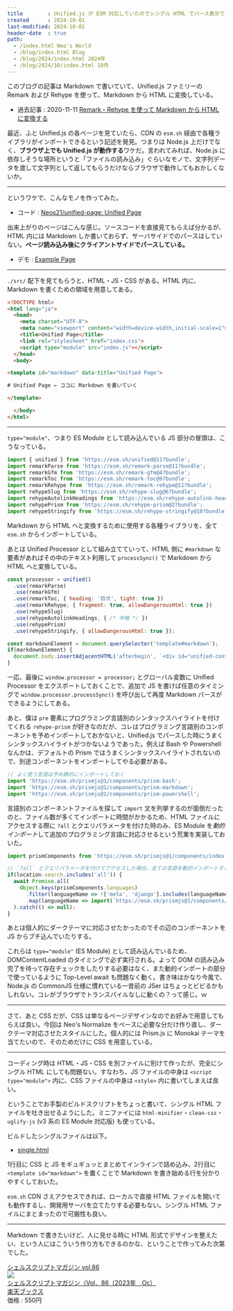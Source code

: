 ```yaml
---
title        : Unified.js が ESM 対応していたのでシングル HTML でパース表示できるようにしてみた
created      : 2024-10-01
last-modified: 2024-10-01
header-date  : true
path:
  - /index.html Neo's World
  - /blog/index.html Blog
  - /blog/2024/index.html 2024年
  - /blog/2024/10/index.html 10月
---
```


このブログの記事は Markdown で書いていて、Unified.js ファミリーの Remark および Rehype を使って、Markdown から HTML に変換している。

- 過去記事 : 2020-11-11 [Remark・Rehype を使って Markdown から HTML に変換する](/blog/2020/11/11-01.html)

最近、ふと Unified.js の各ページを見ていたら、CDN の `esm.sh` 経由で各種ライブラリがインポートできるという記述を発見。つまりは Node.js 上だけでなく、**ブラウザ上でも Unified.js が動作する**ワケだ。言われてみれば、Node.js に依存しそうな場所というと「ファイルの読み込み」ぐらいなモノで、文字列データを渡して文字列として返してもらうだけならブラウザで動作してもおかしくないか。

-----

というワケで、こんなモノを作ってみた。

- コード : [Neos21/unified-page: Unified Page](https://github.com/Neos21/unified-page)

出来上がりのページはこんな感じ。ソースコードを直接見てもらえば分かるが、HTML 内には Markdown しか書いておらず、サーバサイドでのパースはしていない。**ページ読み込み後にクライアントサイドでパースしている。**

- デモ : [Example Page](https://neos21.github.io/unified-page/example.html)

-----

`./src/` 配下を見てもらうと、HTML・JS・CSS がある。HTML 内に、Markdown を書くための領域を用意してある。

```html
<!DOCTYPE html>
<html lang="ja">
  <head>
    <meta charset="UTF-8">
    <meta name="viewport" content="width=device-width,initial-scale=1">
    <title>Unified Page</title>
    <link rel="stylesheet" href="index.css">
    <script type="module" src="index.js"></script>
  </head>
  <body>

<template id="markdown" data-title="Unified Page">

# Unified Page ← ココに Markdown を書いていく

</template>

  </body>
</html>
```

-----

`type="module"`、つまり ES Module として読み込んでいる JS 部分の冒頭は、こうなっている。

```javascript
import { unified } from 'https://esm.sh/unified@11?bundle';
import remarkParse from 'https://esm.sh/remark-parse@11?bundle';
import remarkGfm from 'https://esm.sh/remark-gfm@4?bundle';
import remarkToc from 'https://esm.sh/remark-toc@9?bundle';
import remarkRehype from 'https://esm.sh/remark-rehype@11?bundle';
import rehypeSlug from 'https://esm.sh/rehype-slug@6?bundle';
import rehypeAutolinkHeadings from 'https://esm.sh/rehype-autolink-headings@7?bundle';
import rehypePrism from 'https://esm.sh/rehype-prism@2?bundle';
import rehypeStringify from 'https://esm.sh/rehype-stringify@10?bundle';
```

Markdown から HTML へと変換するために使用する各種ライブラリを、全て `esm.sh` からインポートしている。

あとは Unified Processor として組み立てていって、HTML 側に `#markdown` な要素があればその中のテキスト利用して `processSync()` で Markdown から HTML へと変換している。

```javascript
const processor = unified()
  .use(remarkParse)
  .use(remarkGfm)
  .use(remarkToc, { heading: '目次', tight: true })
  .use(remarkRehype, { fragment: true, allowDangerousHtml: true })
  .use(rehypeSlug)
  .use(rehypeAutolinkHeadings, { /* 中略 */ })
  .use(rehypePrism)
  .use(rehypeStringify, { allowDangerousHtml: true });

const markdownElement = document.querySelector('template#markdown');
if(markdownElement) {
  document.body.insertAdjacentHTML('afterbegin', `<div id="unified-container">${processor.processSync(markdownElement.innerHTML).value}</div>`);
}
```

一応、最後に `window.processor = processor;` とグローバル変数に Unified Processor をエクスポートしておくことで、追加で JS を書けば任意のタイミングで `window.processor.processSync()` を呼び出して再度 Markdown パースができるようにしてある。

あと、僕は `pre` 要素にプログラミング言語別のシンタックスハイライトを付けてくれる `rehype-prism` が好きなのだが、コレはプログラミング言語別のコンポーネントを予めインポートしておかないと、Unified.js でパースした時にうまくシンタックスハイライトがつかないようであった。例えば Bash や Powershell なんかは、デフォルトの Prism ではうまくシンタックスハイライトされないので、別途コンポーネントをインポートしてやる必要がある。

```javascript
// よく使う言語は予め静的にインポートしておく
import 'https://esm.sh/prismjs@1/components/prism-bash';
import 'https://esm.sh/prismjs@1/components/prism-markdown';
import 'https://esm.sh/prismjs@1/components/prism-powershell';
```

言語別のコンポーネントファイルを探して `import` 文を列挙するのが面倒だったのと、ファイル数が多くてインポートに時間がかかるため、HTML ファイルにアクセスする際に `?all` とクエリパラメータを付けた時のみ、ES Module を*動的インポート*して追加のプログラミング言語に対応させるという荒業を実装しておいた。

```javascript
import prismComponents from 'https://esm.sh/prismjs@1/components/index';

// `?all` とクエリパラメータを付けてアクセスした場合、全ての言語を動的インポートする
if(location.search.includes('all')) {
  await Promise.all(
    Object.keys(prismComponents.languages)
      .filter(languageName => !['meta', 'django'].includes(languageName))  // 読み込むとエラーになった言語を弾いておく
      .map(languageName => import(`https://esm.sh/prismjs@1/components/prism-${languageName}`).catch(() => null))  // 何かあった時の気休めの `catch`
  ).catch(() => null);
}
```

あとは個人的にダークテーマに対応させたかったのでその辺のコンポーネントを JS からブチ込んでいたりする。

これらは `type="module"` (ES Module) として読み込んでいるため、DOMContentLoaded のタイミングで必ず実行される。よって DOM の読み込み完了を待って存在チェックをしたりする必要はなく、また動的インポートの部分で使っているように Top-Level await も問題なく動く。書き味はかなり今風で、Node.js の CommonJS 仕様に慣れている一昔前の JSer はちょっとビビるかもしれない。コレがブラウザでトランスパイルなしに動くの？って感じ。ｗ

-----

さて、あと CSS だが、CSS は単なるページデザインなのでお好みで用意してもらえば良い。今回は Neo's Normalize をベースに必要な分だけ作り直し、ダークテーマ対応させたスタイルにした。個人的には Prism.js に Monokai テーマを当てたいので、そのためだけに CSS を用意している。

-----

コーディング時は HTML・JS・CSS を別ファイルに別けて作ったが、完全にシングル HTML にしても問題ない。すなわち、JS ファイルの中身は `<script type="module">` 内に、CSS ファイルの中身は `<style>` 内に書いてしまえば良い。

ということでお手製のビルドスクリプトをちょっと書いて、シングル HTML ファイルを吐き出せるようにした。ミニファイには `html-minifier`・`clean-css`・`uglify-js` (v3 系の ES Module 対応版) も使っている。

ビルドしたシングルファイルは以下。

- [single.html](https://github.com/Neos21/unified-page/blob/master/docs/single.html)

1行目に CSS と JS をギュギュッとまとめてインラインで詰め込み、2行目に `<template id="markdown">` を置くことで Markdown を書き始める行を分かりやすくしておいた。

`esm.sh` CDN さえアクセスできれば、ローカルで直接 HTML ファイルを開いても動作するし、開発用サーバを立てたりする必要もない。シングル HTML ファイルにまとまったので可搬性も良い。

-----

Markdown で書きたいけど、人に見せる時に HTML 形式でデザインを整えたい、という人にはこういう作り方もできるのかな、ということで作ってみた次第でした。

<div class="ad-amazon">
  <div class="ad-amazon-info">
    <div class="ad-amazon-title">
      <a href="https://www.amazon.co.jp/dp/B0CJDN399V?&amp;linkCode=ll1&amp;tag=neos21-22&amp;linkId=ca4e52fd3dcee95857f19183371f616d&amp;language=ja_JP&amp;ref_=as_li_ss_tl">シェルスクリプトマガジン vol.86</a>
    </div>
  </div>
</div>

<div class="ad-rakuten">
  <div class="ad-rakuten-image">
    <a href="https://hb.afl.rakuten.co.jp/hgc/g00q0722.waxyc9ff.g00q0722.waxyd017/?pc=https%3A%2F%2Fitem.rakuten.co.jp%2Fbook%2F17644208%2F&amp;m=http%3A%2F%2Fm.rakuten.co.jp%2Fbook%2Fi%2F21073843%2F&amp;rafcid=wsc_i_is_1051972513434300252">
      <img src="https://thumbnail.image.rakuten.co.jp/@0_mall/book/cabinet/7835/9784904807835_1_2.jpg?_ex=128x128">
    </a>
  </div>
  <div class="ad-rakuten-info">
    <div class="ad-rakuten-title">
      <a href="https://hb.afl.rakuten.co.jp/hgc/g00q0722.waxyc9ff.g00q0722.waxyd017/?pc=https%3A%2F%2Fitem.rakuten.co.jp%2Fbook%2F17644208%2F&amp;m=http%3A%2F%2Fm.rakuten.co.jp%2Fbook%2Fi%2F21073843%2F&amp;rafcid=wsc_i_is_1051972513434300252">シェルスクリプトマガジン（Vol．86（2023年　Oc）</a>
    </div>
    <div class="ad-rakuten-shop">
      <a href="https://hb.afl.rakuten.co.jp/hgc/g00q0722.waxyc9ff.g00q0722.waxyd017/?pc=https%3A%2F%2Fwww.rakuten.co.jp%2Fbook%2F&amp;m=http%3A%2F%2Fm.rakuten.co.jp%2Fbook%2F&amp;rafcid=wsc_i_is_1051972513434300252">楽天ブックス</a>
    </div>
    <div class="ad-rakuten-price">価格 : 550円</div>
  </div>
</div>
